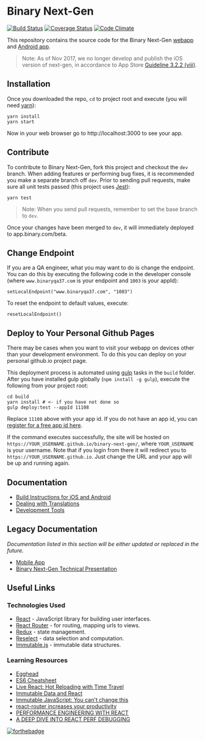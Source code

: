 # Binary Next-Gen

[![Build Status](https://travis-ci.org/binary-com/binary-next-gen.svg?branch=master)](https://travis-ci.org/binary-com/binary-next-gen)
[![Coverage Status](https://coveralls.io/repos/github/binary-com/binary-next-gen/badge.svg?branch=master)](https://coveralls.io/github/binary-com/binary-next-gen?branch=master)
[![Code Climate](https://codeclimate.com/github/binary-com/binary-next-gen/badges/gpa.svg)](https://codeclimate.com/github/binary-com/binary-next-gen)

This repository contains the source code for the Binary Next-Gen [webapp](https://app.binary.com/) and [Android app](https://play.google.com/store/apps/details?id=app.binary.com).

> Note: As of Nov 2017, we no longer develop and publish the iOS version of next-gen, in accordance to App Store [Guideline 3.2.2 (viii)](https://developer.apple.com/app-store/review/guidelines/#unacceptable).

## Installation

Once you downloaded the repo, `cd` to project root and execute (you will need [yarn](https://yarnpkg.com)):
```
yarn install
yarn start
```
Now in your web browser go to http://localhost:3000 to see your app.

## Contribute

To contribute to Binary Next-Gen, fork this project and checkout the `dev` branch. When adding features or performing bug fixes, it is recommended you make a separate branch off `dev`. Prior to sending pull requests, make sure all unit tests passed (this project uses [Jest](https://facebook.github.io/jest/)):
```
yarn test
```
> Note: When you send pull requests, remember to set the base branch to `dev`.

Once your changes have been merged to `dev`, it will immediately deployed to app.binary.com/beta.

## Change Endpoint

If you are a QA engineer, what you may want to do is change the endpoint. You can do this by executing the following code in the developer console (where `www.binaryqa37.com` is your endpoint and `1003` is your appId):

```
setLocalEndpoint("www.binaryqa37.com", "1003")
```

To reset the endpoint to default values, execute:

```
resetLocalEndpoint()
```

## Deploy to Your Personal Github Pages

There may be cases when you want to visit your webapp on devices other than your development environment. To do this you can deploy on your personal github.io project page. 

This deployment process is automated using [gulp](https://gulpjs.com/) tasks in the `build` folder. After you have installed gulp globally (`npm install -g gulp`), execute the following from your project root:
```
cd build
yarn install # <- if you have not done so
gulp deploy:test --appId 11108
```
Replace `11108` above with your app id. If you do not have an app id, you can [register for a free app id here](https://developers.binary.com/applications/).

If the command executes successfully, the site will be hosted on `https://YOUR_USERNAME.github.io/binary-next-gen/`, where `YOUR_USERNAME` is your username. Note that if you login from there it will redirect you to `https://YOUR_USERNAME.github.io`. Just change the URL and your app will be up and running again.

## Documentation
 * [Build Instructions for iOS and Android](docs/build-instructions-ios-android.md)
 * [Dealing with Translations](docs/translations.md)
 * [Development Tools](docs/development-tools.md)
 
## Legacy Documentation
*Documentation listed in this section will be either updated or replaced in the future.*
 * [Mobile App](docs/mobile-app.md)
 * [Binary Next-Gen Technical Presentation](https://binary-com.github.io/binary-next-gen-technical-presentation/)

## Useful Links
### Technologies Used
* [React](https://reactjs.org/) - JavaScript library for building user interfaces.
* [React Router](https://github.com/ReactTraining/react-router) - for routing, mapping urls to views.
* [Redux](https://github.com/reactjs/redux) - state management.
* [Reselect](https://github.com/reactjs/reselect) - data selection and computation.
* [Immutable.js](https://facebook.github.io/immutable-js/) - immutable data structures.

### Learning Resources
 * [Egghead](https://egghead.io/)
 * [ES6 Cheatsheet](https://www.youtube.com/watch?v=AfWYO8t7ed4)
 * [Live React: Hot Reloading with Time Travel](https://www.youtube.com/watch?v=xsSnOQynTHs)
 * [Immutable Data and React](https://www.youtube.com/watch?v=I7IdS-PbEgI)
 * [Immutable JavaScript: You can't change this](https://www.youtube.com/watch?v=wA98Coal4jk)
 * [react-router increases your productivity](https://www.youtube.com/watch?v=XZfvW1a8Xac)
 * [PERFORMANCE ENGINEERING WITH REACT](http://benchling.engineering/performance-engineering-with-react/)
 * [A DEEP DIVE INTO REACT PERF DEBUGGING](http://benchling.engineering/deep-dive-react-perf-debugging/)

[![forthebadge](http://forthebadge.com/images/badges/built-by-hipsters.svg)](http://forthebadge.com)
